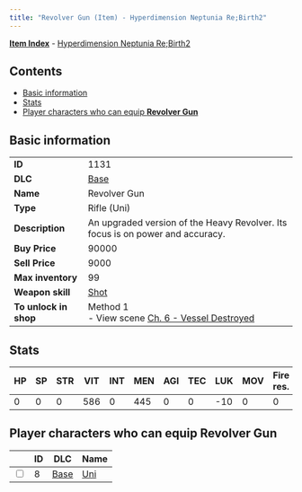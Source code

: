 ```yaml
---
title: "Revolver Gun (Item) - Hyperdimension Neptunia Re;Birth2"
---
```


[**Item Index**](/neptunia/rb2/item/index.html) - [Hyperdimension Neptunia Re;Birth2](/neptunia/rb2)

## Contents

- [Basic information](#basic-information)
- [Stats](#stats)
- [Player characters who can equip **Revolver Gun**](#player-characters-who-can-equip-revolver-gun)

## Basic information

|   |   |
| -- | -- |
| **ID** | 1131 |
| **DLC** | [Base](/neptunia/rb2/dlc/0-base.html) |
| **Name** | Revolver Gun |
| **Type** | Rifle (Uni) |
| **Description** | An upgraded version of the Heavy Revolver. Its focus is on power and accuracy. |
| **Buy Price** | 90000 |
| **Sell Price** | 9000 |
| **Max inventory** | 99 |
| **Weapon skill** | [Shot](/neptunia/rb2/skill/0-201-shot.html) |
| **To unlock in shop** | Method 1<br />- View scene [Ch. 6 - Vessel Destroyed](/neptunia/rb2/scene/0-451-ch-6-vessel-destroyed.html) |

## Stats

| HP | SP | STR | VIT | INT | MEN | AGI | TEC | LUK | MOV | Fire res. | Ice res. | Wind res. | Lightning res. |
| -- | -- | --- | --- | --- | --- | --- | --- | --- | --- | --------- | -------- | --------- | -------------- |
| 0 | 0 | 0 | 586 | 0 | 445 | 0 | 0 | -10 | 0 | 0 | 0 | 0 | 0 |

## Player characters who can equip **Revolver Gun**

|    | ID | DLC | Name |
| -- | -- | --- | ---- |
| <input type="checkbox" id="rb2-player-0-8" class="trackbox" /> | 8 | [Base](/neptunia/rb2/dlc/0-base.html) | [Uni](/neptunia/rb2/player/0-8-uni.html) |